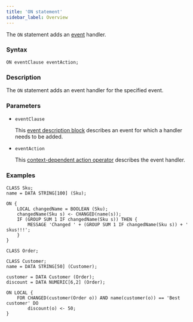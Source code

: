 ```yaml
---
title: 'ON statement'
sidebar_label: Overview
---
```


The `ON` statement adds an [event](Events.md) handler.

### Syntax 

    ON eventClause eventAction;

### Description

The `ON` statement adds an event handler for the specified event. 

### Parameters

- `eventClause`

    This [event description block](Event_description_block.md) describes an event for which a handler needs to be added.

- `eventAction`

    This [context-dependent action operator](Action_operator.md#contextdependent) describes the event handler.

### Examples

```lsf
CLASS Sku;
name = DATA STRING[100] (Sku);

ON {
    LOCAL changedName = BOOLEAN (Sku);
    changedName(Sku s) <- CHANGED(name(s));
    IF (GROUP SUM 1 IF changedName(Sku s)) THEN {
        MESSAGE 'Changed ' + (GROUP SUM 1 IF changedName(Sku s)) + ' skus!!!';
    }
}

CLASS Order;

CLASS Customer;
name = DATA STRING[50] (Customer);

customer = DATA Customer (Order);
discount = DATA NUMERIC[6,2] (Order);

ON LOCAL {
    FOR CHANGED(customer(Order o)) AND name(customer(o)) == 'Best customer' DO
        discount(o) <- 50;
}
```
